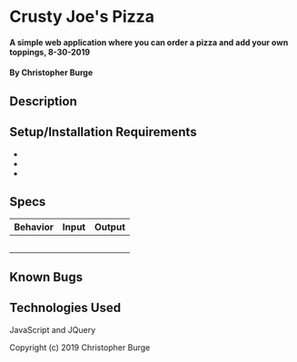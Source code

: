 # Crusty Joe's Pizza

#### A simple web application where you can order a pizza and add your own toppings, 8-30-2019

#### By Christopher Burge

## Description



## Setup/Installation Requirements

*
*
*

## Specs
| Behavior | Input | Output |
| ------------- |:-------------:| -----:|
|  |  |  |
|  |  |  |
|  |  |  |
|  |  |  |
|  |  |  |


## Known Bugs




## Technologies Used

JavaScript and JQuery

Copyright (c) 2019 Christopher Burge

